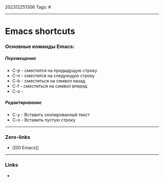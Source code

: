202312251306
Tags: #

---
# Emacs shortcuts

### Основные команды Emacs:
##### Перемещение
 - С-p  - сместится на предыдущую строку
 - С-n - сместится на следующую строку
 - C-b - сместиться на символ назад
 - C-f - сместиться на символ вперед
 - C-a - 
##### Редактирование
- C-y - Вставить скопированный текст
- C-o - Вставить пустую строку

 

---
### Zero-links

- [[00 Emacs]]

---
### Links

-